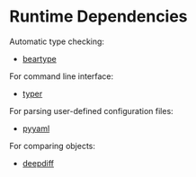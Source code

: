 # Runtime Dependencies

Automatic type checking:

- [beartype](https://beartype.readthedocs.io/en/latest/)

For command line interface:

- [typer](https://typer.tiangolo.com/)

For parsing user-defined configuration files:

- [pyyaml](https://pyyaml.org/wiki/PyYAML)

For comparing objects:

- [deepdiff](https://deepdiff.readthedocs.io/en/latest/)

